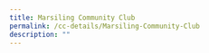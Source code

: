 ```yaml
---
title: Marsiling Community Club
permalink: /cc-details/Marsiling-Community-Club
description: ""
---
```


